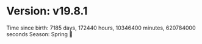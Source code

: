 # Version: v19.8.1
Time since birth: 7185 days, 172440 hours, 10346400 minutes, 620784000 seconds
Season: Spring 🌸
